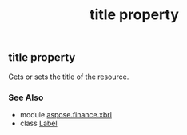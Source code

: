 ﻿---
title: title property
second_title: Aspose.Finance for Python via .NET API References
description: 
type: docs
weight: 70
url: /python-net/aspose.finance.xbrl/label/title/
is_root: false
---

## title property


Gets or sets the title of the resource.

### See Also
* module [aspose.finance.xbrl](../../)
* class [Label](/finance/python-net/aspose.finance.xbrl/label)
